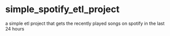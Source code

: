 # simple_spotify_etl_project
a simple etl project that gets the recently played songs on spotify in the last 24 hours
